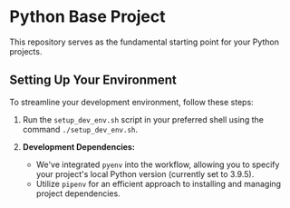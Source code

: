 # Python Base Project

This repository serves as the fundamental starting point for your Python projects.

## Setting Up Your Environment

To streamline your development environment, follow these steps:

1. Run the `setup_dev_env.sh` script in your preferred shell using the command `./setup_dev_env.sh`.

2. **Development Dependencies:**
   - We've integrated `pyenv` into the workflow, allowing you to specify your project's local Python version (currently set to 3.9.5).
   - Utilize `pipenv` for an efficient approach to installing and managing project dependencies.

